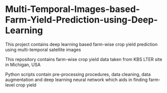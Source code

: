 # Multi-Temporal-Images-based-Farm-Yield-Prediction-using-Deep-Learning
This project contains deep learning based farm-wise crop yield prediction using multi-temporal satellite images

This repository contains farm-wise crop yield data taken from KBS LTER site in Michigan, USA

Python scripts contain pre-processing procedures, data cleaning, data augmentation and deep learning neural network which aids in finding farm-level crop yield